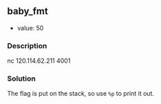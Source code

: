 ## baby_fmt
- value: 50
### Description
nc 120.114.62.211 4001

### Solution
The flag is put on the stack, so use `%p` to print it out.
